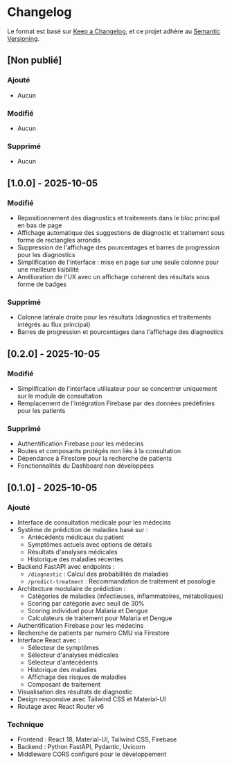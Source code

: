 # Changelog

Le format est basé sur [Keep a Changelog](https://keepachangelog.com/en/1.0.0/),
et ce projet adhère au [Semantic Versioning](https://semver.org/spec/v2.0.0.html).

## [Non publié]

### Ajouté
- Aucun

### Modifié
- Aucun

### Supprimé
- Aucun

## [1.0.0] - 2025-10-05

### Modifié
- Repositionnement des diagnostics et traitements dans le bloc principal en bas de page
- Affichage automatique des suggestions de diagnostic et traitement sous forme de rectangles arrondis
- Suppression de l'affichage des pourcentages et barres de progression pour les diagnostics
- Simplification de l'interface : mise en page sur une seule colonne pour une meilleure lisibilité
- Amélioration de l'UX avec un affichage cohérent des résultats sous forme de badges

### Supprimé
- Colonne latérale droite pour les résultats (diagnostics et traitements intégrés au flux principal)
- Barres de progression et pourcentages dans l'affichage des diagnostics

## [0.2.0] - 2025-10-05

### Modifié
- Simplification de l'interface utilisateur pour se concentrer uniquement sur le module de consultation
- Remplacement de l'intégration Firebase par des données prédéfinies pour les patients

### Supprimé
- Authentification Firebase pour les médecins
- Routes et composants protégés non liés à la consultation
- Dépendance à Firestore pour la recherche de patients
- Fonctionnalités du Dashboard non développées

## [0.1.0] - 2025-10-05

### Ajouté
- Interface de consultation médicale pour les médecins
- Système de prédiction de maladies basé sur :
  - Antécédents médicaux du patient
  - Symptômes actuels avec options de détails
  - Résultats d'analyses médicales
  - Historique des maladies récentes
- Backend FastAPI avec endpoints :
  - `/diagnostic` : Calcul des probabilités de maladies
  - `/predict-treatment` : Recommandation de traitement et posologie
- Architecture modulaire de prédiction :
  - Catégories de maladies (infectieuses, inflammatoires, métaboliques)
  - Scoring par catégorie avec seuil de 30%
  - Scoring individuel pour Malaria et Dengue
  - Calculateurs de traitement pour Malaria et Dengue
- Authentification Firebase pour les médecins
- Recherche de patients par numéro CMU via Firestore
- Interface React avec :
  - Sélecteur de symptômes
  - Sélecteur d'analyses médicales
  - Sélecteur d'antécédents
  - Historique des maladies
  - Affichage des risques de maladies
  - Composant de traitement
- Visualisation des résultats de diagnostic
- Design responsive avec Tailwind CSS et Material-UI
- Routage avec React Router v6

### Technique
- Frontend : React 18, Material-UI, Tailwind CSS, Firebase
- Backend : Python FastAPI, Pydantic, Uvicorn
- Middleware CORS configuré pour le développement
